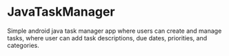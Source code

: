 # JavaTaskManager
Simple android java task manager app where users can create and manage tasks, where user can add task descriptions, due dates, priorities, and categories.
